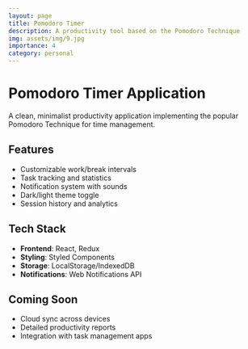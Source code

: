 ```yaml
---
layout: page
title: Pomodoro Timer
description: A productivity tool based on the Pomodoro Technique
img: assets/img/9.jpg
importance: 4
category: personal
---
```


# Pomodoro Timer Application

A clean, minimalist productivity application implementing the popular Pomodoro Technique for time management.

## Features

- Customizable work/break intervals
- Task tracking and statistics
- Notification system with sounds
- Dark/light theme toggle
- Session history and analytics

## Tech Stack

- **Frontend**: React, Redux
- **Styling**: Styled Components
- **Storage**: LocalStorage/IndexedDB
- **Notifications**: Web Notifications API

## Coming Soon

- Cloud sync across devices
- Detailed productivity reports
- Integration with task management apps
